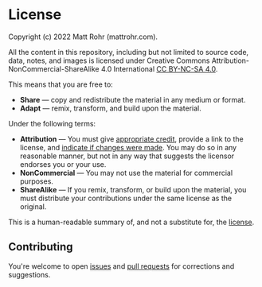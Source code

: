 # License

Copyright (c) 2022 Matt Rohr (mattrohr.com).

All the content in this repository, including but not limited to source code, data, notes, and images is licensed under Creative Commons Attribution-NonCommercial-ShareAlike 4.0 International [CC BY-NC-SA 4.0](https://creativecommons.org/licenses/by-nc-sa/4.0/).

This means that you are free to:
- **Share** — copy and redistribute the material in any medium or format.
- **Adapt** — remix, transform, and build upon the material.

Under the following terms:
- **Attribution** — You must give [appropriate credit](https://wiki.creativecommons.org/wiki/License_Versions#Detailed_attribution_comparison_chart), provide a link to the license, and [indicate if changes were made](https://wiki.creativecommons.org/wiki/License_Versions#Modifications_and_adaptations_must_be_marked_as_such). You may do so in any reasonable manner, but not in any way that suggests the licensor endorses you or your use.
- **NonCommercial** — You may not use the material for commercial purposes.
- **ShareAlike** — If you remix, transform, or build upon the material, you must distribute your contributions under the same license as the original.

This is a human-readable summary of, and not a substitute for, the [license](https://creativecommons.org/licenses/by-nc-sa/4.0/legalcode).

## Contributing

You're welcome to open [issues](https://github.com/mattrohr/repository-template/issues) and [pull requests](https://github.com/mattrohr/repository-template/pulls) for corrections and suggestions.